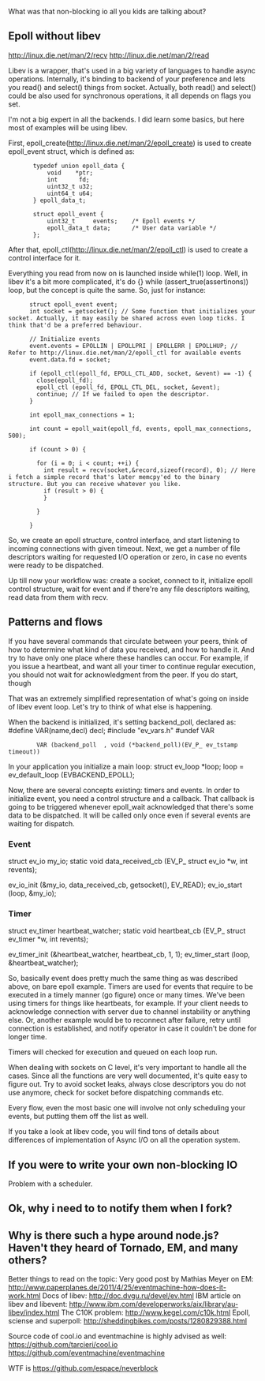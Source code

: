 What was that non-blocking io all you kids are talking about?

## Epoll without libev ##

http://linux.die.net/man/2/recv
http://linux.die.net/man/2/read

Libev is a wrapper, that's used in a big variety of languages to handle async operations. Internally, it's binding to backend of your preference and lets you read() and select() things from socket. Actually, both read() and select() could be also used for synchronous operations, it all depends on flags you set.

I'm not a big expert in all the backends. I did learn some basics, but here most of examples will be using libev.

First, epoll_create(http://linux.die.net/man/2/epoll_create) is used to create epoll_event struct, which is defined as:

           typedef union epoll_data {
               void    *ptr;
               int      fd;
               uint32_t u32;
               uint64_t u64;
           } epoll_data_t;

           struct epoll_event {
               uint32_t     events;    /* Epoll events */
               epoll_data_t data;      /* User data variable */
           };

After that, epoll_ctl(http://linux.die.net/man/2/epoll_ctl) is used to create a control interface for it.

Everything you read from now on is launched inside while(1) loop. Well, in libev it's a bit more complicated, it's do {} while (assert_true(assertinons)) loop, but the concept is quite the same. So, just for instance:

          struct epoll_event event;
          int socket = getsocket(); // Some function that initializes your socket. Actually, it may easily be shared across even loop ticks. I think that'd be a preferred behaviour.

          // Initialize events
          event.events = EPOLLIN | EPOLLPRI | EPOLLERR | EPOLLHUP; // Refer to http://linux.die.net/man/2/epoll_ctl for available events
          event.data.fd = socket;

          if (epoll_ctl(epoll_fd, EPOLL_CTL_ADD, socket, &event) == -1) {
            close(epoll_fd);
            epoll_ctl (epoll_fd, EPOLL_CTL_DEL, socket, &event);
            continue; // If we failed to open the descriptor.
          }

          int epoll_max_connections = 1;

          int count = epoll_wait(epoll_fd, events, epoll_max_connections, 500);

          if (count > 0) {

            for (i = 0; i < count; ++i) {
              int result = recv(socket,&record,sizeof(record), 0); // Here i fetch a simple record that's later memcpy'ed to the binary structure. But you can receive whatever you like.
              if (result > 0) {
              }

            }

          }

So, we create an epoll structure, control interface, and start listening to incoming connections with given timeout. Next, we get a number of file descriptors waiting for requested I/O operation or zero, in case no events were ready to be dispatched.

Up till now your workflow was: create a socket, connect to it, initialize epoll control structure, wait for event and if there're any file descriptors waiting, read data from them with recv.

## Patterns and flows ##

If you have several commands that circulate between your peers, think of how to determine what kind of data you received, and how to handle it. And try to have only one place where these handles can occur. For example, if you issue a heartbeat, and want all your timer to continue regular execution, you should not wait for acknowledgment from the peer. If you do start, though



That was an extremely simplified representation of what's going on inside of libev event loop. Let's try to think of what else is happening.


When the backend is initialized, it's setting backend_poll, declared as:
            #define VAR(name,decl) decl;
              #include "ev_vars.h"
            #undef VAR

            VAR (backend_poll  , void (*backend_poll)(EV_P_ ev_tstamp timeout))

In your application you initialize a main loop:
           struct ev_loop *loop;
           loop = ev_default_loop (EVBACKEND_EPOLL);

Now, there are several concepts existing: timers and events.
In order to initialize event, you need a control structure and a callback. That callback is going to be triggered whenever epoll_wait acknowledged that there's some data to be dispatched. It will be called only once even if several events are waiting for dispatch.

### Event ####
  struct ev_io my_io;
  static void data_received_cb (EV_P_ struct ev_io *w, int revents);

  ev_io_init (&my_io, data_received_cb, getsocket(), EV_READ);
  ev_io_start (loop, &my_io);

### Timer ####

  struct ev_timer heartbeat_watcher;
  static void heartbeat_cb (EV_P_ struct ev_timer *w, int revents);

  ev_timer_init (&heartbeat_watcher, heartbeat_cb, 1, 1);
  ev_timer_start (loop, &heartbeat_watcher);

So, basically event does pretty much the same thing as was described above, on bare epoll example. Timers are used for events that require to be executed in a timely manner (go figure) once or many times. We've been using timers for things like heartbeats, for example. If your client needs to acknowledge connection with server due to channel instability or anything else. Or, another example would be to reconnect after failure, retry until connection is established, and notify operator in case it couldn't be done for longer time.

Timers will checked for execution and queued on each loop run.

When dealing with sockets on C level, it's very important to handle all the cases. Since all the functions are very well documented, it's quite easy to figure out. Try to avoid socket leaks, always close descriptors you do not use anymore, check for socket before dispatching commands etc.

Every flow, even the most basic one will involve not only scheduling your events, but putting them off the list as well.


If you take a look at libev code, you will find tons of details about differences of implementation of Async I/O on all the operation system.

## If you were to write your own non-blocking IO ##

Problem with a scheduler.


## Ok, why i need to to notify them when I fork? ##


## Why is there such a hype around node.js? Haven't they heard of Tornado, EM, and many others? ##


Better things to read on the topic:
  Very good post by Mathias Meyer on EM: http://www.paperplanes.de/2011/4/25/eventmachine-how-does-it-work.html
  Docs of libev: http://doc.dvgu.ru/devel/ev.html
  IBM article on libev and libevent: http://www.ibm.com/developerworks/aix/library/au-libev/index.html
  The C10K problem: http://www.kegel.com/c10k.html
  Epoll, sciense and superpoll: http://sheddingbikes.com/posts/1280829388.html

Source code of cool.io and eventmachine is highly advised as well:
  https://github.com/tarcieri/cool.io
  https://github.com/eventmachine/eventmachine


WTF is https://github.com/espace/neverblock
